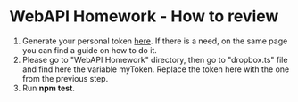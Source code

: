 # WebAPI Homework - How to review

1. Generate your personal token [here](https://www.dropbox.com/developers/documentation/http/).
   If there is a need, on the same page you can find a guide on how to do it.
2. Please go to "WebAPI Homework" directory, then go to "dropbox.ts" file and find here the variable myToken.
   Replace the token here with the one from the previous step.
3. Run **npm test**.
